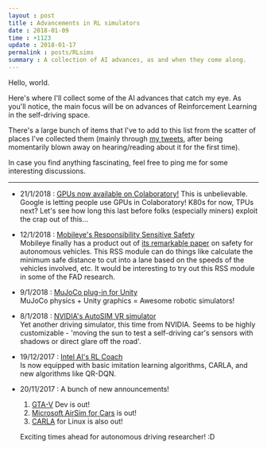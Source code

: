 ```yaml
---
layout : post
title : Advancements in RL simulators
date : 2018-01-09
time : +1123
update : 2018-01-17
permalink : posts/RLsims
summary : A collection of AI advances, as and when they come along.
---
```


Hello, world. <br>

Here's where I'll collect some of the AI advances that catch my eye. As you'll notice, the main focus will be on advances of Reinforcement Learning in the self-driving space.    

There's a large bunch of items that I've to add to this list from the scatter of places I've collected them (mainly through [my tweets](https://twitter.com/anaik96), after being momentarily blown away on hearing/reading about it for the first time).   

In case you find anything fascinating, feel free to ping me for some interesting discussions.

<hr>


- 21/1/2018 : [GPUs now available on Colaboratory!](https://www.kaggle.com/getting-started/47096#post271139)
	This is unbelievable. Google is letting people use GPUs in Colaboratory! K80s for now, TPUs next? Let's see how long this last before folks (especially miners) exploit the crap out of this...   

- 12/1/2018 : [Mobileye's Responsibility Sensitive Safety](https://www.youtube.com/watch?v=eQ_uGvHlLr4)    
	Mobileye finally has a product out of [its remarkable paper](https://arxiv.org/abs/1610.03295) on safety for autonomous vehicles. This RSS module can do things like calculate the minimum safe distance to cut into a lane based on the speeds of the vehicles involved, etc. It would be interesting to try out this RSS module in some of the FAD research.    

- 9/1/2018 : [MuJoCo plug-in for Unity](http://www.mujoco.org/book/unity.html)   
	MuJoCo physics + Unity graphics = Awesome robotic simulators!

- 8/1/2018 : [NVIDIA's AutoSIM VR simulator](https://www.vrfocus.com/2018/01/nvidia-aids-the-development-of-self-driving-cars-with-the-autosim-vr-simulator/)   
	Yet another driving simulator, this time from NVIDIA. Seems to be highly customizable - 'moving the sun to test a self-driving car's sensors with shadows or direct glare off the road'.

- 19/12/2017 : [Intel AI's RL Coach](https://ai.intel.com/reinforcement-learning-coach-carla-qr-dqn/)   
	Is now equipped with basic imitation learning algorithms, CARLA, and new algorithms like QR-DQN.

- 20/11/2017 : A bunch of new announcements!    
	1. [GTA-V](https://github.com/ai-tor/DeepGTAV) Dev is out!   
	2. [Microsoft AirSim for Cars](https://www.youtube.com/watch?v=gnz1X3UNM5Y) is out! 
	3. [CARLA](https://www.youtube.com/watch?v=Hp8Dz-Zek2E) for Linux is also out!    
	    
	Exciting times ahead for autonomous driving researcher! :D


<!-- <sub>
^ Thanks to [this Quora answer](http://qr.ae/Tbc6wD)
</sub>
 -->
